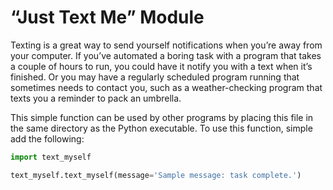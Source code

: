 # “Just Text Me” Module

Texting is a great way to send yourself notifications when you’re away from your computer. If you’ve automated a boring task with a program that takes a couple of hours to run, you could have it notify you with a text when it’s finished. Or you may have a regularly scheduled program running that sometimes needs to contact you, such as a weather-checking program that texts you a reminder to pack an umbrella.

This simple function can be used by other programs by placing this file in the same directory as the Python executable. To use this function, simple add the following:

```python
import text_myself

text_myself.text_myself(message='Sample message: task complete.')
```
